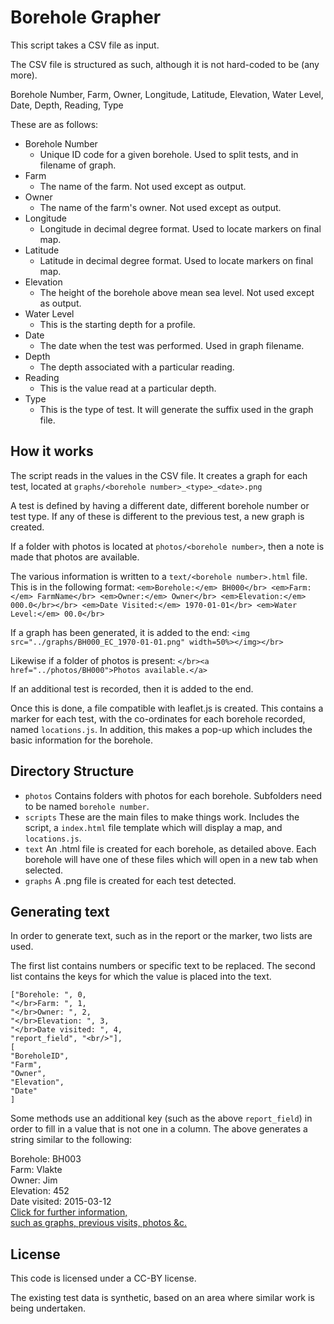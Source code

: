 # Borehole Grapher

This script takes a CSV file as input.

The CSV file is structured as such, although it is not hard-coded to be (any more).

Borehole Number,	Farm,	Owner,	Longitude,	Latitude,	Elevation,	Water Level,	Date,	Depth,	Reading,	Type

These are as follows:

* Borehole Number
  - Unique ID code for a given borehole. Used to split tests, and in filename of graph.
* Farm
  - The name of the farm. Not used except as output.
* Owner
  - The name of the farm's owner. Not used except as output.
* Longitude
  - Longitude in decimal degree format. Used to locate markers on final map.
* Latitude
  - Latitude in decimal degree format. Used to locate markers on final map.
* Elevation
  - The height of the borehole above mean sea level. Not used except as output.
* Water Level
  - This is the starting depth for a profile.
* Date
  - The date when the test was performed. Used in graph filename.
* Depth
  - The depth associated with a particular reading.
* Reading
  - This is the value read at a particular depth.
* Type
  - This is the type of test. It will generate the suffix used in the graph file.

##  How it works
The script reads in the values in the CSV file.
It creates a graph for each test, located at `graphs/<borehole number>_<type>_<date>.png`

A test is defined by having a different date, different borehole number or test type.
If any of these is different to the previous test, a new graph is created.

If a folder with photos is located at `photos/<borehole number>`, then a note is made that photos are available.

The various information is written to a `text/<borehole number>.html` file.
This is in the following format:
`<em>Borehole:</em> BH000</br>
<em>Farm:</em> FarmName</br>
<em>Owner:</em> Owner</br>
<em>Elevation:</em> 000.0</br></br>
<em>Date Visited:</em> 1970-01-01</br>
<em>Water Level:</em> 00.0</br>`

If a graph has been generated, it is added to the end:
`<img src="../graphs/BH000_EC_1970-01-01.png" width=50%></img></br>`

Likewise if a folder of photos is present:
`</br><a href="../photos/BH000">Photos available.</a>`

If an additional test is recorded, then it is added to the end.

Once this is done, a file compatible with leaflet.js is created.
This contains a marker for each test, with the co-ordinates for each borehole recorded, named `locations.js`.
In addition, this makes a pop-up which includes the basic information for the borehole.

##  Directory Structure

* `photos`
Contains folders with photos for each borehole. Subfolders need to be named `borehole number`.
* `scripts`
These are the main files to make things work. Includes the script, a `index.html` file template which will display a map, and `locations.js`.
* `text`
An .html file is created for each borehole, as detailed above. Each borehole will have one of these files which will open in a new tab when selected.
* `graphs`
A .png file is created for each test detected.

##  Generating text
In order to generate text, such as in the report or the marker, two lists are used.

The first list contains numbers or specific text to be replaced.
The second list contains the keys for which the value is placed into the text.

    ["Borehole: ", 0,
    "</br>Farm: ", 1,
    "</br>Owner: ", 2,
    "</br>Elevation: ", 3,
    "</br>Date visited: ", 4,
    "report_field", "<br/>"],
    [
    "BoreholeID",
    "Farm",
    "Owner",
    "Elevation",
    "Date"
    ]

Some methods use an additional key (such as the above `report_field`) in order to fill in a value that is not one in a column. The above generates a string similar to the following:

Borehole:  BH003 </br>Farm:  Vlakte </br>Owner:  Jim </br>Elevation:  452 </br>Date visited:  2015-03-12 <br/><a href="../text/BH003.html" target="_blank">Click for further information, </br>such as graphs, previous visits, photos &c.</a> <br/>

##  License

This code is licensed under a CC-BY license.

The existing test data is synthetic, based on an area where similar work is being undertaken.
